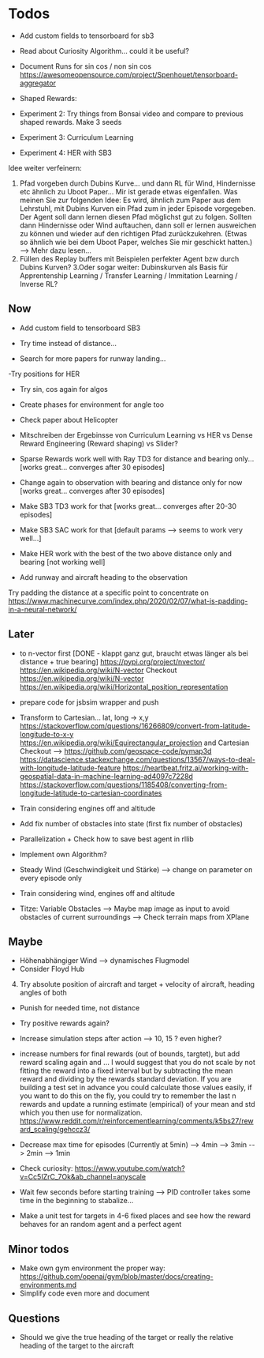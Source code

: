# Todos

- Add custom fields to tensorboard for sb3

- Read about Curiosity Algorithm... could it be useful?
- Document Runs for sin cos / non sin cos
https://awesomeopensource.com/project/Spenhouet/tensorboard-aggregator

- Shaped Rewards: 
- Experiment 2: Try things from Bonsai video and compare to previous shaped rewards. Make 3 seeds
- Experiment 3: Curriculum Learning
- Experiment 4: HER with SB3


Idee weiter verfeinern:
1. Pfad vorgeben durch Dubins Kurve... und dann RL für Wind, Hindernisse etc ähnlich zu Uboot Paper...
Mir ist gerade etwas eigenfallen. 
Was meinen Sie zur folgenden Idee: Es wird, ähnlich zum Paper aus dem Lehrstuhl, 
mit Dubins Kurven ein Pfad zum in jeder Episode vorgegeben. 
Der Agent soll dann lernen diesen Pfad möglichst gut zu folgen. 
Sollten dann Hindernisse oder Wind auftauchen, dann soll er lernen ausweichen zu können 
und wieder auf den richtigen Pfad zurückzukehren. 
(Etwas so ähnlich wie bei dem Uboot Paper, welches Sie mir geschickt hatten.) 
--> Mehr dazu lesen...
2. Füllen des Replay buffers mit Beispielen perfekter Agent bzw durch Dubins Kurven?
3.Oder sogar weiter: Dubinskurven als Basis für Apprentenship Learning / Transfer Learning / Immitation Learning / Inverse RL?



## Now
- Add custom field to tensorboard SB3

- Try time instead of distance...

- Search for more papers for runway landing...

-Try positions for HER
- Try sin, cos again for algos

- Create phases for environment for angle too

- Check paper about Helicopter

- Mitschreiben der Ergebinsse von Curriculum Learning 
vs HER 
vs Dense Reward Engineering (Reward shaping)
vs Slider?

- Sparse Rewards work well with Ray TD3 for distance and bearing only... [works great... converges after 30 episodes]
- Change again to observation with bearing and distance only for now [works great... converges after 30 episodes]
- Make SB3 TD3 work for that [works great... converges after 20-30 episodes]
- Make SB3 SAC work for that [default params --> seems to work very well...]
- Make HER work with the best of the two above distance only and bearing [not working well]

- Add runway and aircraft heading to the observation

Try padding the distance at a specific point to concentrate on
https://www.machinecurve.com/index.php/2020/02/07/what-is-padding-in-a-neural-network/

## Later
- to n-vector first [DONE - klappt ganz gut, braucht etwas länger als bei distance + true bearing]
https://pypi.org/project/nvector/
https://en.wikipedia.org/wiki/N-vector
Checkout https://en.wikipedia.org/wiki/N-vector
https://en.wikipedia.org/wiki/Horizontal_position_representation

- prepare code for jsbsim wrapper and push

- Transform to Cartesian...
lat, long -> x,y https://stackoverflow.com/questions/16266809/convert-from-latitude-longitude-to-x-y
https://en.wikipedia.org/wiki/Equirectangular_projection
and Cartesian
Checkout --> https://github.com/geospace-code/pymap3d
https://datascience.stackexchange.com/questions/13567/ways-to-deal-with-longitude-latitude-feature
https://heartbeat.fritz.ai/working-with-geospatial-data-in-machine-learning-ad4097c7228d
https://stackoverflow.com/questions/1185408/converting-from-longitude-latitude-to-cartesian-coordinates


- Train considering engines off and altitude
- Add fix number of obstacles into state (first fix number of obstacles) 

- Parallelization + Check how to save best agent in rllib
- Implement own Algorithm?

- Steady Wind (Geschwindigkeit und Stärke) --> change on parameter on every episode only


- Train considering wind, engines off and altitude

- Titze: Variable Obstacles 
--> Maybe map image as input to avoid obstacles of current surroundings 
--> Check terrain maps from XPlane


## Maybe
- Höhenabhängiger Wind --> dynamisches Flugmodel
- Consider Floyd Hub
4) Try absolute position of aircraft and target + velocity of aircraft, heading angles of both

- Punish for needed time, not distance
- Try positive rewards again?
- Increase simulation steps after action --> 10, 15 ? even higher?

- increase numbers for final rewards (out of bounds, targtet), but add reward scaling again and ...
I would suggest that you do not scale by not fitting the reward into a fixed interval 
but by subtracting the mean reward and dividing by the rewards standard deviation. 
If you are building a test set in advance you could calculate those values easily, if you want to do this on the fly, 
you could try to remember the last n rewards and update a running estimate (empirical) of your mean and std which you then use for normalization.
https://www.reddit.com/r/reinforcementlearning/comments/k5bs27/reward_scaling/gehccz3/

- Decrease max time for episodes (Currently at 5min)
--> 4min
--> 3min
--> 2min
--> 1min

- Check curiosity: https://www.youtube.com/watch?v=Cc5IZrC_7Ok&ab_channel=anyscale
- Wait few seconds before starting training --> PID controller takes some time in the beginning to stabalize...

- Make a unit test for targets in 4-6 fixed places and see how the reward behaves for an random agent and a perfect agent 


## Minor todos
- Make own gym environment the proper way: https://github.com/openai/gym/blob/master/docs/creating-environments.md
- Simplify code even more and document

## Questions
- Should we give the true heading of the target or really the relative heading of the target to the aircraft